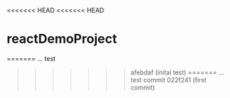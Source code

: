 <<<<<<< HEAD
<<<<<<< HEAD
# reactDemoProject
=======
... test
>>>>>>> afebdaf (inital test)
=======
... test commit 
>>>>>>> 022f241 (first commit)
